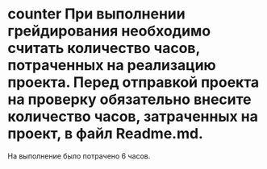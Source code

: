 # counter При выполнении грейдирования необходимо считать количество часов, потраченных на реализацию проекта. Перед отправкой проекта на проверку обязательно внесите количество часов, затраченных на проект, в файл Readme.md.

На выполнение было потрачено 6 часов. 
